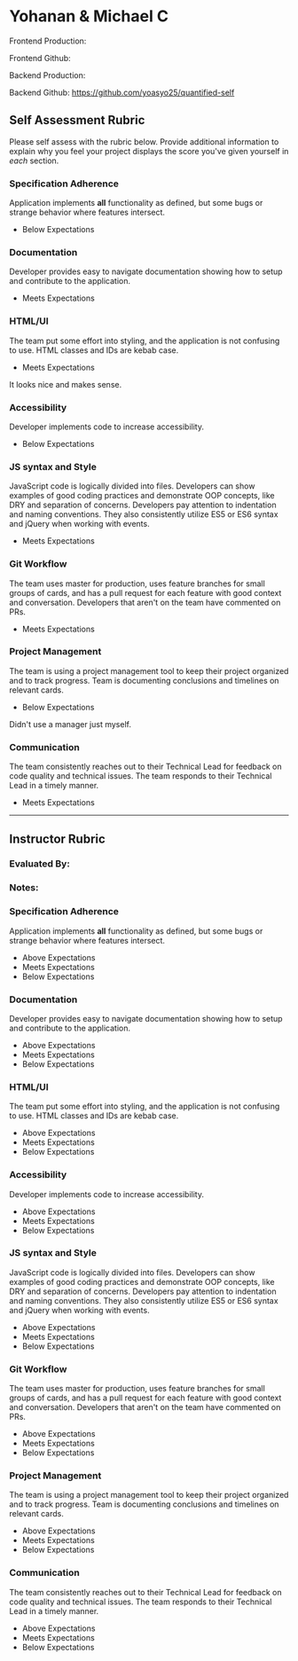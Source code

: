 # Yohanan & Michael C

Frontend Production:

Frontend Github:

Backend Production:

Backend Github: https://github.com/yoasyo25/quantified-self

## Self Assessment Rubric

Please self assess with the rubric below. Provide additional information to explain why you feel your project displays the score you've given yourself in _each_ section.

### Specification Adherence

Application implements **all** functionality as defined, but some bugs or strange behavior where features intersect.


- Below Expectations

### Documentation

Developer provides easy to navigate documentation showing how to setup and contribute to the application.


- Meets Expectations


### HTML/UI

The team put some effort into styling, and the application is not confusing to use. HTML classes and IDs are kebab case.


- Meets Expectations

It looks nice and makes sense.

### Accessibility

Developer implements code to increase accessibility.


- Below Expectations

### JS syntax and Style

JavaScript code is logically divided into files. Developers can show examples of good coding practices and demonstrate OOP concepts, like DRY and separation of concerns. Developers pay attention to indentation and naming conventions. They also consistently utilize ES5 or ES6 syntax and jQuery when working with events.

- Meets Expectations


### Git Workflow

The team uses master for production, uses feature branches for small groups of cards, and has a pull request for each feature with good context and conversation. Developers that aren't on the team have commented on PRs.


- Meets Expectations


### Project Management

The team is using a project management tool to keep their project organized and to track progress. Team is documenting conclusions and timelines on relevant cards.


- Below Expectations

Didn't use a manager just myself.

### Communication

The team consistently reaches out to their Technical Lead for feedback on code quality and technical issues. The team responds to their Technical Lead in a timely manner.


- Meets Expectations


-----------

## Instructor Rubric

### Evaluated By:

### Notes:

### Specification Adherence

Application implements **all** functionality as defined, but some bugs or strange behavior where features intersect.

- Above Expectations
- Meets Expectations
- Below Expectations

### Documentation

Developer provides easy to navigate documentation showing how to setup and contribute to the application.

- Above Expectations
- Meets Expectations
- Below Expectations

### HTML/UI

The team put some effort into styling, and the application is not confusing to use. HTML classes and IDs are kebab case.

- Above Expectations
- Meets Expectations
- Below Expectations

### Accessibility

Developer implements code to increase accessibility.

- Above Expectations
- Meets Expectations
- Below Expectations

### JS syntax and Style

JavaScript code is logically divided into files. Developers can show examples of good coding practices and demonstrate OOP concepts, like DRY and separation of concerns. Developers pay attention to indentation and naming conventions. They also consistently utilize ES5 or ES6 syntax and jQuery when working with events.

- Above Expectations
- Meets Expectations
- Below Expectations

### Git Workflow

The team uses master for production, uses feature branches for small groups of cards, and has a pull request for each feature with good context and conversation. Developers that aren't on the team have commented on PRs.

- Above Expectations
- Meets Expectations
- Below Expectations

### Project Management

The team is using a project management tool to keep their project organized and to track progress. Team is documenting conclusions and timelines on relevant cards.

- Above Expectations
- Meets Expectations
- Below Expectations

### Communication

The team consistently reaches out to their Technical Lead for feedback on code quality and technical issues. The team responds to their Technical Lead in a timely manner.

- Above Expectations
- Meets Expectations
- Below Expectations
